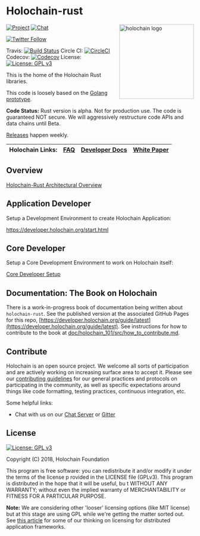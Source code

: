 # Holochain-rust

<a href="http://holochain.org"><img align="right" width="200" src="https://github.com/holochain/org/blob/master/logo/holochain_logo.png?raw=true" alt="holochain logo" /></a>

[![Project](https://img.shields.io/badge/project-holochain-blue.svg?style=flat-square)](http://holochain.org/)
[![Chat](https://img.shields.io/badge/chat-chat%2eholochain%2enet-blue.svg?style=flat-square)](https://chat.holochain.org)

[![Twitter Follow](https://img.shields.io/twitter/follow/holochain.svg?style=social&label=Follow)](https://twitter.com/holochain)

Travis: [![Build Status](https://travis-ci.com/holochain/holochain-rust.svg?branch=master)](https://travis-ci.com/holochain/holochain-rust)
Circle CI: [![CircleCI](https://circleci.com/gh/holochain/holochain-rust.svg?style=svg)](https://circleci.com/gh/holochain/holochain-rust)
Codecov: [![Codecov](https://img.shields.io/codecov/c/github/holochain/holochain-rust.svg)](https://codecov.io/gh/holochain/holochain-rust/branch/master)
License: [![License: GPL v3](https://img.shields.io/badge/License-GPL%20v3-blue.svg)](http://www.gnu.org/licenses/gpl-3.0)

This is the home of the Holochain Rust libraries.

This code is loosely based on the [Golang prototype](https://github.com/holochain/holochain-proto).

**Code Status:** Rust version is alpha. Not for production use. The code is guaranteed NOT secure. We will aggressively restructure code APIs and data chains until Beta.

[Releases](https://github.com/holochain/holochain-rust/releases) happen weekly.
<br/>

| Holochain Links: | [FAQ](https://developer.holochain.org/guide/latest/faq.html) | [Developer Docs](https://developer.holochain.org) | [White Paper](https://github.com/holochain/holochain-proto/blob/whitepaper/holochain.pdf) |
|---|---|---|---|

## Overview

[Holochain-Rust Architectural Overview](./doc/architecture/README.md)

## Application Developer

Setup a Development Environment to create Holochain Application:

https://developer.holochain.org/start.html

## Core Developer

Setup a Core Development Environment to work on Holochain itself:

[Core Developer Setup](./doc/CoreDevSetup.md)

## Documentation: The Book on Holochain
There is a work-in-progress book of documentation being written about `holochain-rust`. See the published version at the associated GitHub Pages for this repo, [https://developer.holochain.org/guide/latest](https://developer.holochain.org/guide/latest). See instructions for how to contribute to the book at [doc/holochain_101/src/how_to_contribute.md](./doc/holochain_101/src/how_to_contribute.md).


## Contribute
Holochain is an open source project.  We welcome all sorts of participation and are actively working on increasing surface area to accept it.  Please see our [contributing guidelines](/CONTRIBUTING.md) for our general practices and protocols on participating in the community, as well as specific expectations around things like code formatting, testing practices, continuous integration, etc.

Some helpful links:

* Chat with us on our [Chat Server](https://chat.holochain.org) or [Gitter](https://gitter.im/metacurrency/holochain)


## License
[![License: GPL v3](https://img.shields.io/badge/License-GPL%20v3-blue.svg)](http://www.gnu.org/licenses/gpl-3.0)

Copyright (C) 2018, Holochain Foundation

This program is free software: you can redistribute it and/or modify it under the terms of the license p
rovided in the LICENSE file (GPLv3).  This program is distributed in the hope that it will be useful, bu
t WITHOUT ANY WARRANTY; without even the implied warranty of MERCHANTABILITY or FITNESS FOR A PARTICULAR
 PURPOSE.

**Note:** We are considering other 'looser' licensing options (like MIT license) but at this stage are using GPL while we're getting the matter sorted out.  See [this article](https://medium.com/holochain/licensing-needs-for-truly-p2p-software-a3e0fa42be6c) for some of our thinking on licensing for distributed application frameworks.

